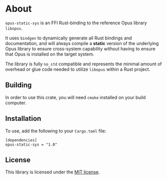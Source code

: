 # About

`opus-static-sys` is an FFI Rust-binding to the reference Opus library `libopus`.

It uses `bindgen` to dynamically generate all Rust bindings and documentation, and will
always compile a **static** version of the underlying Opus library to ensure cross-system
capability without having to ensure that Opus is installed on the target system.

The library is fully `no_std` compatible and represents the minimal amount of overhead
or glue code needed to utilize `libopus` within a Rust project.

## Building

In order to use this crate, you will need `cmake` installed on your build computer.

## Installation

To use, add the following to your `Cargo.toml` file:

```
[dependencies]
opus-static-sys = "1.0"
```

## License

This library is licensed under the [MIT license](http://opensource.org/licenses/MIT).
